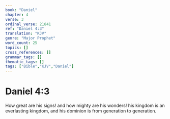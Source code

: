 ```yaml
---
book: "Daniel"
chapter: 4
verse: 3
ordinal_verse: 21841
ref: "Daniel 4:3"
translation: "KJV"
genre: "Major Prophet"
word_count: 25
topics: []
cross_references: []
grammar_tags: []
thematic_tags: []
tags: ["Bible","KJV","Daniel"]
---
```


# Daniel 4:3

How great are his signs! and how mighty are his wonders! his kingdom is an everlasting kingdom, and his dominion is from generation to generation.

